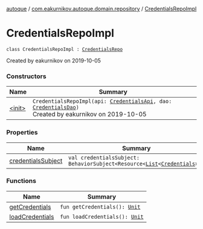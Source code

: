 [autoque](../../index.md) / [com.eakurnikov.autoque.domain.repository](../index.md) / [CredentialsRepoImpl](./index.md)

# CredentialsRepoImpl

`class CredentialsRepoImpl : `[`CredentialsRepo`](../../com.eakurnikov.autoque.data.repository/-credentials-repo/index.md)

Created by eakurnikov on 2019-10-05

### Constructors

| Name | Summary |
|---|---|
| [&lt;init&gt;](-init-.md) | `CredentialsRepoImpl(api: `[`CredentialsApi`](../../com.eakurnikov.autoque.data.network.api/-credentials-api/index.md)`, dao: `[`CredentialsDao`](../../com.eakurnikov.autoque.data.db.dao/-credentials-dao/index.md)`)`<br>Created by eakurnikov on 2019-10-05 |

### Properties

| Name | Summary |
|---|---|
| [credentialsSubject](credentials-subject.md) | `val credentialsSubject: BehaviorSubject<Resource<`[`List`](https://kotlinlang.org/api/latest/jvm/stdlib/kotlin.collections/-list/index.html)`<`[`Credentials`](../../com.eakurnikov.autoque.data.model/-credentials/index.md)`>>>` |

### Functions

| Name | Summary |
|---|---|
| [getCredentials](get-credentials.md) | `fun getCredentials(): `[`Unit`](https://kotlinlang.org/api/latest/jvm/stdlib/kotlin/-unit/index.html) |
| [loadCredentials](load-credentials.md) | `fun loadCredentials(): `[`Unit`](https://kotlinlang.org/api/latest/jvm/stdlib/kotlin/-unit/index.html) |
